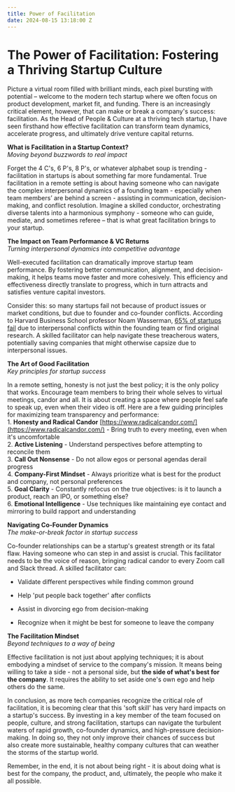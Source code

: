 ```yaml
---
title: Power of Facilitation
date: 2024-08-15 13:18:00 Z
---
```


# The Power of Facilitation: Fostering a Thriving Startup Culture

Picture a virtual room filled with brilliant minds, each pixel bursting with potential – welcome to the modern tech startup where we often focus on product development, market fit, and funding. There is an increasingly critical element, however, that can make or break a company's success: facilitation. As the Head of People & Culture at a thriving tech startup, I have seen firsthand how effective facilitation can transform team dynamics, accelerate progress, and ultimately drive venture capital returns.

**What is Facilitation in a Startup Context?**\
*Moving beyond buzzwords to real impact*

Forget the 4 C's, 6 P's, 8 P's, or whatever alphabet soup is trending - facilitation in startups is about something far more fundamental. True facilitation in a remote setting is about having someone who can navigate the complex interpersonal dynamics of a founding team - especially when team members’ are behind a screen - assisting in communication, decision-making, and conflict resolution. Imagine a skilled conductor, orchestrating diverse talents into a harmonious symphony - someone who can guide, mediate, and sometimes referee – that is what great facilitation brings to your startup.

**The Impact on Team Performance & VC Returns**\
*Turning interpersonal dynamics into competitive advantage*

Well-executed facilitation can dramatically improve startup team performance. By fostering better communication, alignment, and decision-making, it helps teams move faster and more cohesively. This efficiency and effectiveness directly translate to progress, which in turn attracts and satisfies venture capital investors.

Consider this: so many startups fail not because of product issues or market conditions, but due to founder and co-founder conflicts. According to Harvard Business School professor Noam Wasserman, [65% of startups fail](https://hbr.org/) due to interpersonal conflicts within the founding team or find original research. A skilled facilitator can help navigate these treacherous waters, potentially saving companies that might otherwise capsize due to interpersonal issues.

**The Art of Good Facilitation**\
*Key principles for startup success*

In a remote setting, honesty is not just the best policy; it is the only policy that works. Encourage team members to bring their whole selves to virtual meetings, candor and all. It is about creating a space where people feel safe to speak up, even when their video is off. Here are a few guiding principles for maximizing team transparency and performance:\
1\. **Honesty and Radical Candor**  [https://www.radicalcandor.com/](https://www.radicalcandor.com/) - Bring truth to every meeting, even when it's uncomfortable\
2\. **Active Listening** - Understand perspectives before attempting to reconcile them\
3\. **Call Out Nonsense** - Do not allow egos or personal agendas derail progress\
4\. **Company-First Mindset** - Always prioritize what is best for the product and company, not personal preferences\
5\. **Goal Clarity** - Constantly refocus on the true objectives: is it to launch a product, reach an IPO, or something else?\
6\. **Emotional Intelligence** - Use techniques like maintaining eye contact and mirroring to build rapport and understanding

**Navigating Co-Founder Dynamics**\
*The make-or-break factor in startup success*

Co-founder relationships can be a startup's greatest strength or its fatal flaw.  Having someone who can step in and assist is crucial. This facilitator needs to be the voice of reason, bringing radical candor to every Zoom call and Slack thread. A skilled facilitator can:

* Validate different perspectives while finding common ground

* Help 'put people back together' after conflicts

* Assist in divorcing ego from decision-making

* Recognize when it might be best for someone to leave the company

**The Facilitation Mindset**\
*Beyond techniques to a way of being*

Effective facilitation is not just about applying techniques; it is about embodying a mindset of service to the company's mission. It means being willing to take a side - not a personal side, but **the side of what's best for the company**. It requires the ability to set aside one's own ego and help others do the same.

In conclusion, as more tech companies recognize the critical role of facilitation, it is becoming clear that this 'soft skill' has very hard impacts on a startup's success. By investing in a key member of the team focused on people, culture, and strong facilitation, startups can navigate the turbulent waters of rapid growth, co-founder dynamics, and high-pressure decision-making. In doing so, they not only improve their chances of success but also create more sustainable, healthy company cultures that can weather the storms of the startup world.

Remember, in the end, it is not about being right - it is about doing what is best for the company, the product, and, ultimately, the people who make it all possible.